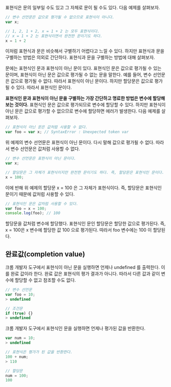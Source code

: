 표현식은 문의 일부일 수도 있고 그 자체로 문이 될 수도 있다. 다음 예제를 살펴보자.

```javascript
// 변수 선언문은 값으로 평가될 수 없으므로 표현식이 아니다.
var x;

// 1, 2, 1 + 2, x = 1 + 2 는 모두 표현식이다.
// x = 1 + 2 는 표현식이면서 완전한 문이기도 하다.
x = 1 + 2
```

이처럼 표현식과 문은 비슷해서 구별하기 어렵다고 느낄 수 있다. 하지만 표현식과 문을 구별하는 방법은 의외로 간단하다. 표현식과 문을 구별하는 방법에 대해 살펴보자.

문에는 표현식인 문과 표현식이 아닌 문이 있다. 표현식인 문은 값으로 평가될 수 있는 문이며, 표현식이 아닌 문은 값으로 평가될 수 없는 문을 말한다. 예를 들어, 변수 선언문은 값으로 평가될 수 없다. 따라서 표현식이 아닌 문이다. 하지만 할당문은 값으로 평가될 수 있다. 따라서 표현식인 문이다.

**표현식인 문과 표현식이 아닌 문을 구별하는 가장 간단하고 명료한 방법은 변수에 할당해 보는 것이다.** 표현식인 문은 값으로 평가되므로 변수에 할당할 수 있다. 하지만 표현식이 아닌 문은 값으로 평가할 수 없으므로 변수에 할당하면 에러가 발생한다. 다음 예제를 살펴보자.

```javascript
// 표현식이 아닌 문은 값처럼 사용할 수 없다.
var foo = var x; // SyntaxError : Unexpected token var
```

위 예제의 변수 선언문은 표현식이 아닌 문이다. 다시 말해 값으로 평가될 수 없다. 따라서 변수 선언문은 값처럼 사용할 수 없다.

```javascript
// 변수 선언문은 표현식이 아닌 문이다.
var x;

// 할당문은 그 자체가 표현식이지만 완전한 문이기도 하다. 즉, 할당문은 표현식인 문이다.
x = 100;
```

이에 반해 위 예제의 할당문 x = 100 은 그 자체가 표현식이다. 즉, 할당문은 표현식인 문이기 때문에 값처럼 사용할 수 있다.

```javascript
// 표현식인 문은 값처럼 사용할 수 있다.
var foo = x = 100;
console.log(foo); // 100
```

할당문을 값처럼 변수에 할당했다. 표현식인 문인 할당문은 할당한 값으로 평가된다. 즉, x = 100은 x 변수에 할당한 값 100 으로 평가된다. 따라서 foo 변수에는 100 이 할당된다.

## 완료값(completion value)
크롬 개발자 도구에서 표현식이 아닌 문을 실행하면 언제나 undefined 를 출력한다. 이를 완료 값이라 한다. 완료 값은 표현식의 평가 결과가 아니다. 따라서 다른 값과 같이 변수에 할당할 수 없고 참조할 수도 없다.

```javascript
// 변수 선언문
var foo = 10;
> undefined

// 조건문
if (true) {}
> undefined
```

크롬 개발자 도구에서 표현식인 문을 실행하면 언제나 평가된 값을 반환한다.

```javascript
var num = 10;
> undefined

// 표현식은 평가가 된 값을 반환한다.
100 + num;
> 110

// 할당문
num = 100;
100
```